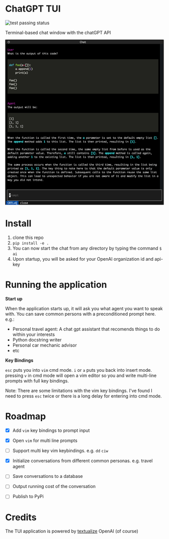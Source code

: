 # ChatGPT TUI

![test passing status](https://github.com/bdhammel/chatgpt-tui/actions/workflows/python-app.yml/badge.svg)


Terminal-based chat window with the chatGPT API

![example](./media/ex.png)


# Install

 1. clone this repo
 3. `pip install -e .`
 4. You can now start the chat from any directory by typing the command `$ ai`
 5. Upon startup, you will be asked for your OpenAI organization id and api-key
 
# Running the application

**Start up**

When the application starts up, it will ask you what agent you want to speak with.
You can save common persons with a preconditioned prompt here. e.g.:
 - Personal travel agent: A chat gpt assistant that recomends things to do within your interests
 - Python docstring writer
 - Personal car mechanic advisor
 - etc

**Key Bindings**

`esc` puts you into `vim` cmd mode. `i` or `a` puts you back into insert mode.
pressing `v` in cmd mode will open a vim editor so you and write multi-line prompts with full key bindings.

Note: There are some limitations with the vim key bindings. I've found I need to press `esc` twice or there is a long delay for entering into cmd mode. 

# Roadmap

 - [x] Add `vim` key bindings to prompt input
 - [x] Open `vim` for multi line prompts
 - [ ] Support multi key vim keybindings. e.g. `dd` `ciw` 
 - [x] Initialize conversations from different common personas. e.g. travel agent
 - [ ] Save conversations to a database
 - [ ] Output running cost of the conversation
 - [ ] Publish to PyPi
 
 
# Credits

The TUI application is powered by [textualize](https://textual.textualize.io)
OpenAI (of course)
